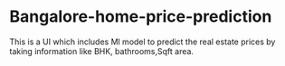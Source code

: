 # Bangalore-home-price-prediction
This is a UI which includes Ml model to predict the real estate prices by taking information like BHK, bathrooms,Sqft area.
